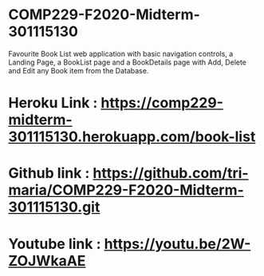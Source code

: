 # COMP229-F2020-Midterm-301115130
Favourite Book List web application  with basic navigation controls, a Landing Page, a BookList page and a BookDetails page  with  Add, Delete and Edit any Book item from the Database. 
# Heroku Link :  https://comp229-midterm-301115130.herokuapp.com/book-list
# Github link : https://github.com/tri-maria/COMP229-F2020-Midterm-301115130.git
# Youtube link : https://youtu.be/2W-ZOJWkaAE
